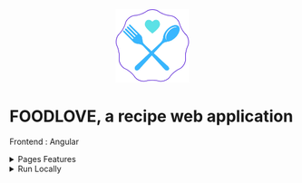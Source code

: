 <div align="center">
<img height="130px" width="130px" src="./src/assets/images/Logo.webp">
</div>
  
# FOODLOVE, a recipe web application

Frontend : Angular
<br>

<details>
  <summary>Pages Features</summary>

### Connect

- Register by completing information with form control
- Login with failure animation for bad credentials
- Logout is available on menu once logged in

### Recipes

- View your recipes
- Add, modify or delete a recipe
- View more information about a recipe

### Profile

- Modify your profile
- Delete your account (needs confirmation)

### Admin

- Admin role needed to view this page
- Search other user recipes
- Delete a recipe

</details>

<details>
  <summary>Run Locally</summary>

### Clone the project

```bash
  git clone https://github.com/Brice150/FOODLOVE.git
```

### Install dependencies

```bash
  npm install
```

### Start the server

```bash
  ng serve -o
```

</details>
